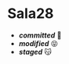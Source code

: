 # Sala28
+ **_committed_** :full_moon_with_face:
+ **_modified_** :stuck_out_tongue_closed_eyes:
+ **_staged_** :kissing_cat:
